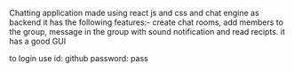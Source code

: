 Chatting application made using react js and css and chat engine as backend 
it has the following features:- create chat rooms, add members to the group, message in the group with sound notification and read recipts.
it has a good GUI 

to login use 
      id: github
password: pass

